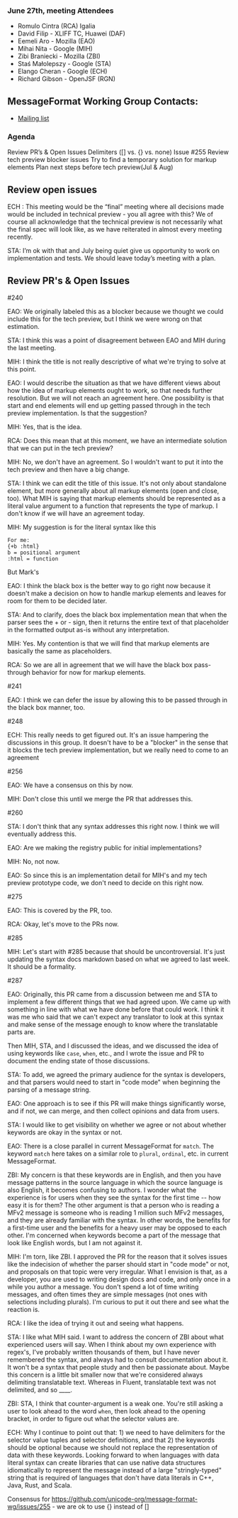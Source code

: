 ### June 27th, meeting Attendees

- Romulo Cintra (RCA) Igalia
- David Filip - XLIFF TC, Huawei (DAF)
- Eemeli Aro - Mozilla (EAO)
- Mihai Nita - Google (MIH)
- Zibi Braniecki - Mozilla (ZBI)
- Staś Małolepszy - Google (STA)
- Elango Cheran - Google (ECH)
- Richard Gibson - OpenJSF (RGN)

## MessageFormat Working Group Contacts:

- [Mailing list](https://groups.google.com/a/chromium.org/forum/#!forum/message-format-wg)

### Agenda

Review PR’s & Open Issues
Delimiters ([] vs. {} vs. none) Issue #255
Review tech preview blocker issues
Try to find a temporary solution for markup elements
Plan next steps before tech preview(Jul & Aug)

## Review open issues

ECH : This meeting would be the “final” meeting where all decisions made would be included in technical preview - you all agree with this? We of course all acknowledge that the technical preview is not necessarily what the final spec will look like, as we have reiterated in almost every meeting recently.

STA: I’m ok with that and July being quiet give us opportunity to work on implementation and tests. We should leave today’s meeting with a plan.

## Review PR's & Open Issues

#240

EAO: We originally labeled this as a blocker because we thought we could include this for the tech preview, but I think we were wrong on that estimation.

STA: I think this was a point of disagreement between EAO and MIH during the last meeting.

MIH: I think the title is not really descriptive of what we're trying to solve at this point.

EAO: I would describe the situation as that we have different views about how the idea of markup elements ought to work, so that needs further resolution. But we will not reach an agreement here. One possibility is that start and end elements will end up getting passed through in the tech preview implementation. Is that the suggestion?

MIH: Yes, that is the idea.

RCA: Does this mean that at this moment, we have an intermediate solution that we can put in the tech preview?

MIH: No, we don't have an agreement. So I wouldn't want to put it into the tech preview and then have a big change.

STA: I think we can edit the title of this issue. It's not only about standalone element, but more generally about all markup elements (open and close, too). What MIH is saying that markup elements should be represented as a literal value argument to a function that represents the type of markup. I don't know if we will have an agreement today.

MIH: My suggestion is for the literal syntax like this

```
For me:
{+b :html}
b = positional argument
:html = function
```

But Mark's

EAO: I think the black box is the better way to go right now because it doesn't make a decision on how to handle markup elements and leaves for room for them to be decided later.

STA: And to clarify, does the black box implementation mean that when the parser sees the + or - sign, then it returns the entire text of that placeholder in the formatted output as-is without any interpretation.

MIH: Yes. My contention is that we will find that markup elements are basically the same as placeholders.

RCA: So we are all in agreement that we will have the black box pass-through behavior for now for markup elements.

#241

EAO: I think we can defer the issue by allowing this to be passed through in the black box manner, too.

#248

ECH: This really needs to get figured out. It's an issue hampering the discussions in this group. It doesn't have to be a "blocker" in the sense that it blocks the tech preview implementation, but we really need to come to an agreement

#256

EAO: We have a consensus on this by now.

MIH: Don't close this until we merge the PR that addresses this.

#260

STA: I don't think that any syntax addresses this right now. I think we will eventually address this.

EAO: Are we making the registry public for initial implementations?

MIH: No, not now.

EAO: So since this is an implementation detail for MIH's and my tech preview prototype code, we don't need to decide on this right now.

#275

EAO: This is covered by the PR, too.

RCA: Okay, let's move to the PRs now.

#285

MIH: Let's start with #285 because that should be uncontroversial. It's just updating the syntax docs markdown based on what we agreed to last week. It should be a formality.

#287

EAO: Originally, this PR came from a discussion between me and STA to implement a few different things that we had agreed upon. We came up with something in line with what we have done before that could work. I think it was me who said that we can't expect any translator to look at this syntax and make sense of the message enough to know where the translatable parts are.

Then MIH, STA, and I discussed the ideas, and we discussed the idea of using keywords like `case`, `when`, etc., and I wrote the issue and PR to document the ending state of those discussions.

STA: To add, we agreed the primary audience for the syntax is developers, and that parsers would need to start in "code mode" when beginning the parsing of a message string.

EAO: One approach is to see if this PR will make things significantly worse, and if not, we can merge, and then collect opinions and data from users.

STA: I would like to get visibility on whether we agree or not about whether keywords are okay in the syntax or not.

EAO: There is a close parallel in current MessageFormat for `match`. The keyword `match` here takes on a similar role to `plural`, `ordinal`, etc. in current MessageFormat.

ZBI: My concern is that these keywords are in English, and then you have message patterns in the source language in which the source language is also English, it becomes confusing to authors. I wonder what the experience is for users when they see the syntax for the first time -- how easy it is for them? The other argument is that a person who is reading a MFv2 message is someone who is reading 1 million such MFv2 messages, and they are already familiar with the syntax. In other words, the benefits for a first-time user and the benefits for a heavy user may be opposed to each other. I'm concerned when keywords become a part of the message that look like English words, but I am not against it.

MIH: I'm torn, like ZBI. I approved the PR for the reason that it solves issues like the indecision of whether the parser should start in "code mode" or not, and proposals on that topic were very irregular. What I envision is that, as a developer, you are used to writing design docs and code, and only once in a while you author a message. You don't spend a lot of time writing messages, and often times they are simple messages (not ones with selections including plurals). I'm curious to put it out there and see what the reaction is.

RCA: I like the idea of trying it out and seeing what happens.

STA: I like what MIH said. I want to address the concern of ZBI about what experienced users will say. When I think about my own experience with regex's, I've probably written thousands of them, but I have never remembered the syntax, and always had to consult documentation about it. It won't be a syntax that people study and then be passionate about. Maybe this concern is a little bit smaller now that we're considered always delimiting translatable text. Whereas in Fluent, translatable text was not delimited, and so \_\_\_\_.

ZBI: STA, I think that counter-argument is a weak one. You're still asking a user to look ahead to the word `when`, then look ahead to the opening bracket, in order to figure out what the selector values are.

ECH: Why I continue to point out that: 1) we need to have delimiters for the selector value tuples and selector definitions, and that 2) the keywords should be optional because we should not replace the representation of data with these keywords. Looking forward to when languages with data literal syntax can create libraries that can use native data structures idiomatically to represent the message instead of a large "stringly-typed" string that is required of languages that don't have data literals in C++, Java, Rust, and Scala.

Consensus for https://github.com/unicode-org/message-format-wg/issues/255 - we are ok to use {} instead of []
